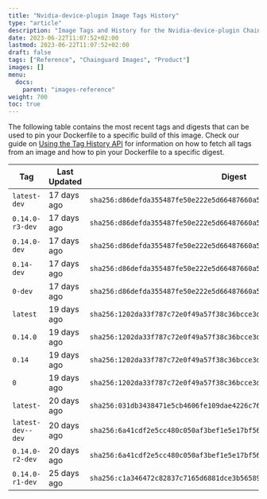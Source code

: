 ```yaml
---
title: "Nvidia-device-plugin Image Tags History"
type: "article"
description: "Image Tags and History for the Nvidia-device-plugin Chainguard Image"
date: 2023-06-22T11:07:52+02:00
lastmod: 2023-06-22T11:07:52+02:00
draft: false
tags: ["Reference", "Chainguard Images", "Product"]
images: []
menu:
  docs:
    parent: "images-reference"
weight: 700
toc: true
---
```


The following table contains the most recent tags and digests that can be used to pin your Dockerfile to a specific build of this image. Check our guide on [Using the Tag History API](/chainguard/chainguard-images/using-the-tag-history-api/) for information on how to fetch all tags from an image and how to pin your Dockerfile to a specific digest.

| Tag               | Last Updated | Digest                                                                    |
|-------------------|--------------|---------------------------------------------------------------------------|
| `latest-dev`      | 17 days ago  | `sha256:d86defda355487fe50e222e5d66487660a5cbd8053e898c24bb554dad41a1f2d` |
| `0.14.0-r3-dev`   | 17 days ago  | `sha256:d86defda355487fe50e222e5d66487660a5cbd8053e898c24bb554dad41a1f2d` |
| `0.14.0-dev`      | 17 days ago  | `sha256:d86defda355487fe50e222e5d66487660a5cbd8053e898c24bb554dad41a1f2d` |
| `0.14-dev`        | 17 days ago  | `sha256:d86defda355487fe50e222e5d66487660a5cbd8053e898c24bb554dad41a1f2d` |
| `0-dev`           | 17 days ago  | `sha256:d86defda355487fe50e222e5d66487660a5cbd8053e898c24bb554dad41a1f2d` |
| `latest`          | 19 days ago  | `sha256:1202da33f787c72e0f49a57f38c36bcce3dc62d85f28b6efc20da96d4d5b521d` |
| `0.14.0`          | 19 days ago  | `sha256:1202da33f787c72e0f49a57f38c36bcce3dc62d85f28b6efc20da96d4d5b521d` |
| `0.14`            | 19 days ago  | `sha256:1202da33f787c72e0f49a57f38c36bcce3dc62d85f28b6efc20da96d4d5b521d` |
| `0`               | 19 days ago  | `sha256:1202da33f787c72e0f49a57f38c36bcce3dc62d85f28b6efc20da96d4d5b521d` |
| `latest-`         | 20 days ago  | `sha256:031db3438471e5cb4606fe109dae4226c76bed4ffd0ebc3ded9a227d135770f9` |
| `latest-dev--dev` | 20 days ago  | `sha256:6a41cdf2e5cc480c050af3bef1e5e17bf560ef4d696e25ae4cb831d7ff2757fd` |
| `0.14.0-r2-dev`   | 20 days ago  | `sha256:6a41cdf2e5cc480c050af3bef1e5e17bf560ef4d696e25ae4cb831d7ff2757fd` |
| `0.14.0-r1-dev`   | 25 days ago  | `sha256:c1a346472c82837c7165d6881dce3b565894ea2e8317a37ce630c19c527d0464` |
